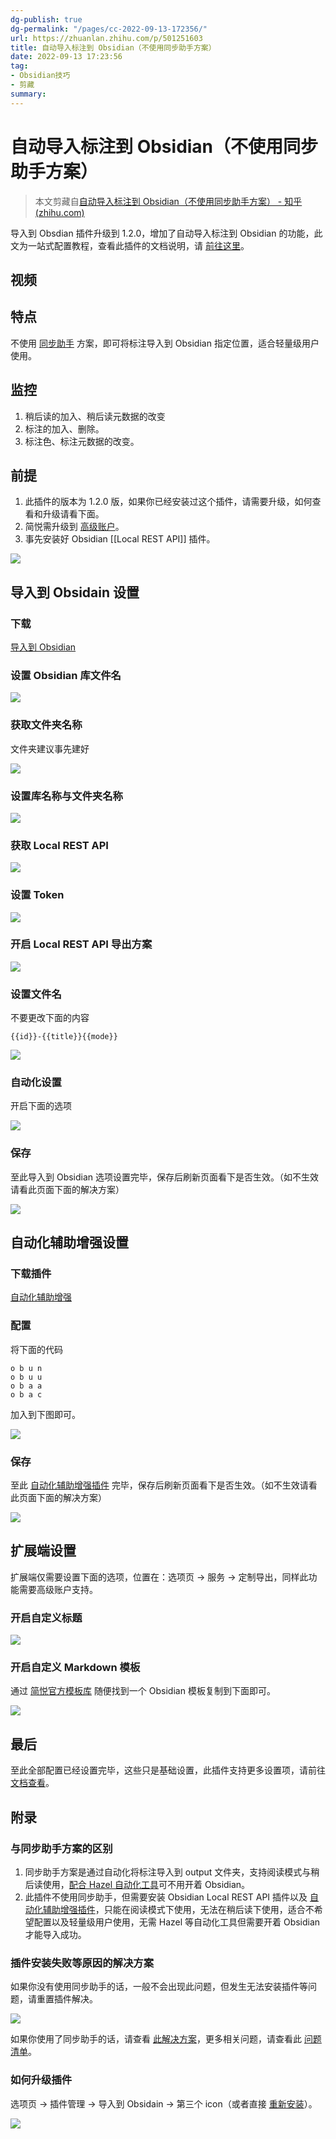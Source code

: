 ```yaml
---
dg-publish: true
dg-permalink: "/pages/cc-2022-09-13-172356/"
url: https://zhuanlan.zhihu.com/p/501251603
title: 自动导入标注到 Obsidian（不使用同步助手方案）
date: 2022-09-13 17:23:56
tag: 
- Obsidian技巧
- 剪藏
summary: 
---
```

# 自动导入标注到 Obsidian（不使用同步助手方案）

> 本文剪藏自[自动导入标注到 Obsidian（不使用同步助手方案） - 知乎 (zhihu.com)](https://zhuanlan.zhihu.com/p/501251603)

导入到 Obsdian 插件升级到 1.2.0，增加了自动导入标注到 Obsidian 的功能，此文为一站式配置教程，查看此插件的文档说明，请 [前往这里](https://link.zhihu.com/?target=https%3A//github.com/Kenshin/simpread/discussions/2902)。

## 视频

## 特点

不使用 [同步助手](https://link.zhihu.com/?target=http%3A//ksria.com/simpread/docs/%23/Sync%3Fid%3D%25e5%25af%25bc%25e5%2587%25ba%25e6%259c%258d%25e5%258a%25a1) 方案，即可将标注导入到 Obsidian 指定位置，适合轻量级用户使用。

## 监控

1.  稍后读的加入、稍后读元数据的改变
2.  标注的加入、删除。
3.  标注色、标注元数据的改变。

## 前提

1.  此插件的版本为 1.2.0 版，如果你已经安装过这个插件，请需要升级，如何查看和升级请看下面。
2.  简悦需升级到 [高级账户](https://link.zhihu.com/?target=http%3A//simpread.pro/price)。
3.  事先安装好 Obsidian [[Local REST API]] 插件。

![](https://pic3.zhimg.com/v2-103a7bd993b3e37c4fd6b63321ea7c7e_r.jpg)

## 导入到 Obsidain 设置

### 下载

[导入到 Obsidian](https://link.zhihu.com/?target=https%3A//simpread.ksria.cn/plugins/details/1VQ19jCD8Z)

### 设置 Obsidian 库文件名

![](https://pic2.zhimg.com/v2-51aef4217947c190efb107ce70997609_r.jpg)

### 获取文件夹名称

文件夹建议事先建好

![](https://pic2.zhimg.com/v2-5a587b87780c58535cfa156c34d11ce1_r.jpg)

### 设置库名称与文件夹名称

![](https://pic4.zhimg.com/v2-a0a10ec8591f85d04b0101fd83c62f03_r.jpg)

### 获取 Local REST API

![](https://pic2.zhimg.com/v2-052e1b6981d03a9c6a963506001c2b99_r.jpg)

### 设置 Token

![](https://pic2.zhimg.com/v2-b2ddc2c8b9a155c2be99e159ffe1d1b1_r.jpg)

### 开启 Local REST API 导出方案

![](https://pic3.zhimg.com/v2-76529de238fd172b406bd55380041bca_r.jpg)

### 设置文件名

不要更改下面的内容

```
{{id}}-{{title}}{{mode}}

```

![](https://pic1.zhimg.com/v2-20b004a1b271f5347102bf9951248530_r.jpg)

### 自动化设置

开启下面的选项

![](https://pic1.zhimg.com/v2-878e5fe85b2e4ea813ba85e6da87b4a0_r.jpg)

### 保存

至此导入到 Obsidian 选项设置完毕，保存后刷新页面看下是否生效。（如不生效请看此页面下面的解决方案）

![](https://pic2.zhimg.com/v2-8151c705b075310b2e23aeadc6c17a45_r.jpg)

## 自动化辅助增强设置

### 下载插件

[自动化辅助增强](https://link.zhihu.com/?target=https%3A//simpread.ksria.cn/plugins/details/DH9l5jblPH)

### 配置

将下面的代码

```
o b u n
o b u u
o b a a
o b a c

```

加入到下图即可。

![](https://pic2.zhimg.com/v2-0aa22583e35c3b3c0f5ec1ecf378a90d_r.jpg)

### 保存

至此 [自动化辅助增强插件](https://link.zhihu.com/?target=https%3A//github.com/Kenshin/simpread/discussions/3596) 完毕，保存后刷新页面看下是否生效。（如不生效请看此页面下面的解决方案）

![](https://pic2.zhimg.com/v2-0cf106742891d69e6c6375ce8da43239_r.jpg)

## 扩展端设置

扩展端仅需要设置下面的选项，位置在：选项页 → 服务 → 定制导出，同样此功能需要高级账户支持。

### 开启自定义标题

![](https://pic4.zhimg.com/v2-dc66f13d9719a1a7c3b1bdc9b2cb678f_r.jpg)

### 开启自定义 Markdown 模板

通过 [简悦官方模板库](https://link.zhihu.com/?target=https%3A//github.com/Kenshin/simpread/discussions/2153) 随便找到一个 Obsidian 模板复制到下面即可。

![](https://pic4.zhimg.com/v2-672e1448553bf9ede9a4c074afbc809f_r.jpg)

## 最后

至此全部配置已经设置完毕，这些只是基础设置，此插件支持更多设置项，请前往 [文档查看](https://link.zhihu.com/?target=https%3A//github.com/Kenshin/simpread/issues/2900)。

## 附录

### 与同步助手方案的区别

1.  同步助手方案是通过自动化将标注导入到 output 文件夹，支持阅读模式与稍后读使用，[配合 Hazel 自动化工具](https://link.zhihu.com/?target=https%3A//github.com/Kenshin/simpread/discussions/3241)可不用开着 Obsidian。
2.  此插件不使用同步助手，但需要安装 Obsidian Local REST API 插件以及 [自动化辅助增强插件](https://link.zhihu.com/?target=https%3A//simpread.ksria.cn/plugins/details/DH9l5jblPH)，只能在阅读模式下使用，无法在稍后读下使用，适合不希望配置以及轻量级用户使用，无需 Hazel 等自动化工具但需要开着 Obsidian 才能导入成功。

### 插件安装失败等原因的解决方案

如果你没有使用同步助手的话，一般不会出现此问题，但发生无法安装插件等问题，请重置插件解决。

![](https://pic1.zhimg.com/v2-c3e544e525c37923d5d11d8a2b499b8c_r.jpg)

如果你使用了同步助手的话，请查看 [此解决方案](https://link.zhihu.com/?target=https%3A//github.com/Kenshin/simpread/discussions/2342)，更多相关问题，请查看此 [问题清单](https://link.zhihu.com/?target=https%3A//github.com/Kenshin/simpread/discussions/categories/%25E9%2587%258D%25E8%25A6%2581%25E9%2580%259A%25E7%259F%25A5%3Fdiscussions_q%3Dcategory%253A%25E9%2587%258D%25E8%25A6%2581%25E9%2580%259A%25E7%259F%25A5%2B%25E6%258F%2592%25E4%25BB%25B6)。

### 如何升级插件

选项页 → 插件管理 → 导入到 Obsidain → 第三个 icon（或者直接 [重新安装](https://link.zhihu.com/?target=https%3A//simpread.ksria.cn/plugins/details/1VQ19jCD8Z)）。

![](https://pic3.zhimg.com/v2-a7b32b797644675ddeb9987caf3c36f6_r.jpg)